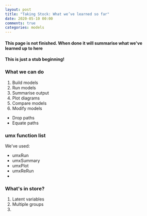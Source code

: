 ```yaml
---
layout: post
title: "Taking Stock: What we’ve learned so far"
date: 2020-05-10 00:00
comments: true
categories: models
---
```


#### This page is not finished. When done it will summarise what we've learned up to here
#### This is just a stub beginning!

### What we can do
1. Build models
2. Run models
3. Summarise output
4. Plot diagrams
5. Compare models
6. Modify models
 * Drop paths
 * Equate paths

### umx function list
We've used:

* umxRun
* umxSummary
* umxPlot
* umxReRun
* 

### What's in store?

1. Latent variables
2. Multiple groups
3. 

